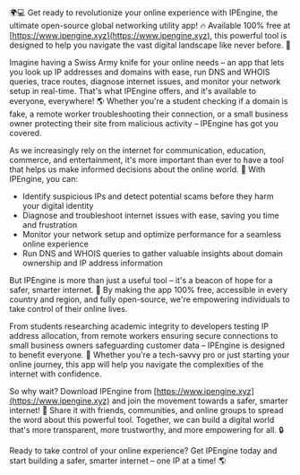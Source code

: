 🌍💻 Get ready to revolutionize your online experience with IPEngine, the ultimate open-source global networking utility app! 🔥 Available 100% free at [https://www.ipengine.xyz](https://www.ipengine.xyz), this powerful tool is designed to help you navigate the vast digital landscape like never before. 📡

Imagine having a Swiss Army knife for your online needs – an app that lets you look up IP addresses and domains with ease, run DNS and WHOIS queries, trace routes, diagnose internet issues, and monitor your network setup in real-time. That's what IPEngine offers, and it's available to everyone, everywhere! 🌎 Whether you're a student checking if a domain is fake, a remote worker troubleshooting their connection, or a small business owner protecting their site from malicious activity – IPEngine has got you covered.

As we increasingly rely on the internet for communication, education, commerce, and entertainment, it's more important than ever to have a tool that helps us make informed decisions about the online world. 🤝 With IPEngine, you can:

* Identify suspicious IPs and detect potential scams before they harm your digital identity
* Diagnose and troubleshoot internet issues with ease, saving you time and frustration
* Monitor your network setup and optimize performance for a seamless online experience
* Run DNS and WHOIS queries to gather valuable insights about domain ownership and IP address information

But IPEngine is more than just a useful tool – it's a beacon of hope for a safer, smarter internet. 🌟 By making the app 100% free, accessible in every country and region, and fully open-source, we're empowering individuals to take control of their online lives.

From students researching academic integrity to developers testing IP address allocation, from remote workers ensuring secure connections to small business owners safeguarding customer data – IPEngine is designed to benefit everyone. 🌈 Whether you're a tech-savvy pro or just starting your online journey, this app will help you navigate the complexities of the internet with confidence.

So why wait? Download IPEngine from [https://www.ipengine.xyz](https://www.ipengine.xyz) and join the movement towards a safer, smarter internet! 🚀 Share it with friends, communities, and online groups to spread the word about this powerful tool. Together, we can build a digital world that's more transparent, more trustworthy, and more empowering for all. 🔒

Ready to take control of your online experience? Get IPEngine today and start building a safer, smarter internet – one IP at a time! 🌎